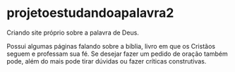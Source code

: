 # projetoestudandoapalavra2
 Criando site próprio sobre a palavra de Deus.
 
 Possui algumas páginas falando sobre a bíblia, livro em que os Cristãos seguem e professam sua fé.
 Se desejar fazer um pedido de oração também pode, além do mais pode tirar dúvidas ou fazer críticas construtivas.
